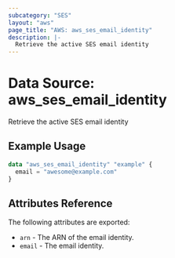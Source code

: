 ```yaml
---
subcategory: "SES"
layout: "aws"
page_title: "AWS: aws_ses_email_identity"
description: |-
  Retrieve the active SES email identity
---
```


# Data Source: aws_ses_email_identity

Retrieve the active SES email identity

## Example Usage

```terraform
data "aws_ses_email_identity" "example" {
  email = "awesome@example.com"
}
```

## Attributes Reference

The following attributes are exported:

* `arn` -  The ARN of the email identity.
* `email` - The email identity.
